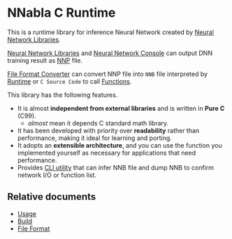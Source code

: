 <!--
 Copyright 2017 Sony Corporation.

 Licensed under the Apache License, Version 2.0 (the "License");
 you may not use this file except in compliance with the License.
 You may obtain a copy of the License at

     http://www.apache.org/licenses/LICENSE-2.0

 Unless required by applicable law or agreed to in writing, software
 distributed under the License is distributed on an "AS IS" BASIS,
 WITHOUT WARRANTIES OR CONDITIONS OF ANY KIND, either express or implied.
 See the License for the specific language governing permissions and
 limitations under the License.
-->

# NNabla C Runtime

This is a runtime library for inference Neural Network created by [Neural Network Libraries](https://github.com/sony/nnabla).


[Neural Network Libraries](https://github.com/sony/nnabla) and [Neural Network Console](https://dl.sony.com) can output DNN training result as [NNP](https://nnabla.readthedocs.io/en/latest/format.html) file.

[File Format Converter](https://nnabla.readthedocs.io/en/latest/python/file_format_converter/file_format_converter.html) can convert NNP file into `NNB` file interpreted by [Runtime](https://github.com/sony/nnabla-c-runtime/tree/master/src/runtime) or `C Source Code` to call [Functions](https://github.com/sony/nnabla-c-runtime/tree/master/src/runtime).

This library has the following features.

- It is almost **independent from external libraries** and is written in **Pure C** (C99).
  - *almost* mean it depends C standard math library.
- It has been developed with priority over **readability** rather than performance, making it ideal for learning and porting.
- It adopts an **extensible architecture**, and you can use the function you implemented yourself as necessary for applications that need performance.
- Provides [CLI utility](https://github.com/sony/nnabla-c-runtime/tree/master/src/nnablart) that can infer NNB file and dump NNB to confirm network I/O or function list.

## Relative documents

- [Usage](doc/USAGE.md)
- [Build](doc/BUILD.md)
- [File Format](doc/FILE_FORMAT.md)
